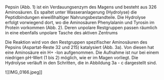 Pepsin (Abb. 1) ist ein Verdauungsenzym des Magens und besteht aus 326 Aminosäuren. Es spaltet unter Wasseranlagerung (Hydrolyse) die Peptidbindungen eiweißhaltiger Nahrungsbestandteile. Die Hydrolyse erfolgt vorwiegend dort, wo die Aminosäuren Phenylalanin und Tyrosin im Protein vorkommen (Abb. 2). Deren unpolare Restgruppen passen räumlich in eine ebenfalls unpolare Tasche des aktiven Zentrums

Die Reaktion wird von den Restgruppen spezifischer Aminosäuren des Pepsins (Aspartat-Reste 32 und 215) katalysiert (Abb. 3a). Von diesen hat eine Aminosäure ein H+ -lon aufgenommen. Die Aufnahme ist nur bei einem niedrigen pH-Wert (1 bis 2) möglich, wie er im Magen vorliegt. Die Hydrolyse verläuft in den Schritten, die in Abbildung 3a - c dargestellt sind.

![[IMG_0166.jpeg]]

